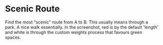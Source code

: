 # Scenic Route

Find the most "scenic" route from A to B. This usually means through a park. A nice walk essentially. In the screenshot, red is by the default 'length' and white is through the custom weights process that favours green spaces.
